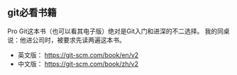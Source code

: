 ## git必看书籍

Pro Git这本书（也可以看其电子版）绝对是Git入门和进深的不二选择。
我的同桌说：他进公司时，被要求先读两遍这本书。
- 英文版：
https://git-scm.com/book/en/v2
- 中文版：
https://git-scm.com/book/zh/v2

